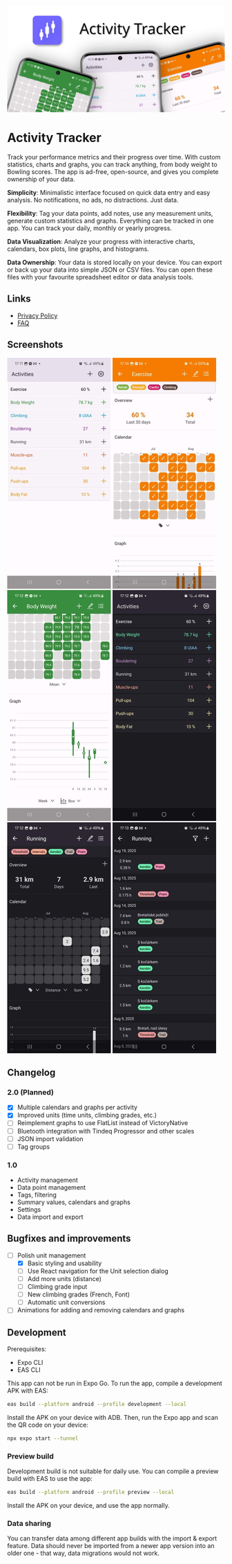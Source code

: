 [![Activity Tracker Title](google-play/feature-graphic.png)](google-play/feature-graphic.png)

# Activity Tracker

<!-- This description is formatted with HTML to be copy-pasteable into Google Play description -->

Track your performance metrics and their progress over time. With custom statistics, charts and graphs, you can track anything, from body weight to Bowling scores. The app is ad-free, open-source, and gives you complete ownership of your data.

<b>Simplicity</b>: Minimalistic interface focused on quick data entry and easy analysis. No notifications, no ads, no distractions. Just data.

<b>Flexibility</b>: Tag your data points, add notes, use any measurement units, generate custom statistics and graphs. Everything can be tracked in one app. You can track your daily, monthly or yearly progress.

<b>Data Visualization</b>: Analyze your progress with interactive charts, calendars, box plots, line graphs, and histograms.

<b>Data Ownership</b>: Your data is stored locally on your device. You can export or back up your data into simple JSON or CSV files. You can open these files with your favourite spreadsheet editor or data analysis tools.

## Links

- [Privacy Policy](https://potocpav.github.io/activity-tracker/privacy)
- [FAQ](https://potocpav.github.io/activity-tracker/faq)

## Screenshots


[![Screenshot 1](screenshots/sshot-1.thumb.jpg)](screenshots/sshot-1.jpg)
[![Screenshot 2](screenshots/sshot-2.thumb.jpg)](screenshots/sshot-2.jpg)
[![Screenshot 3](screenshots/sshot-3.thumb.jpg)](screenshots/sshot-3.jpg)
[![Screenshot 4](screenshots/sshot-4.thumb.jpg)](screenshots/sshot-4.jpg)
[![Screenshot 5](screenshots/sshot-5.thumb.jpg)](screenshots/sshot-5.jpg)
[![Screenshot 6](screenshots/sshot-6.thumb.jpg)](screenshots/sshot-6.jpg)

## Changelog

### 2.0 (Planned)

- [x] Multiple calendars and graphs per activity
- [x] Improved units (time units, climbing grades, etc.)
- [ ] Reimplement graphs to use FlatList instead of VictoryNative
- [ ] Bluetooth integration with Tindeq Progressor and other scales
- [ ] JSON import validation
- [ ] Tag groups

### 1.0

- Activity management
- Data point management
- Tags, filtering
- Summary values, calendars and graphs
- Settings
- Data import and export

## Bugfixes and improvements

- [ ] Polish unit management
  - [x] Basic styling and usability
  - [ ] Use React navigation for the Unit selection dialog
  - [ ] Add more units (distance)
  - [ ] Climbing grade input
  - [ ] New climbing grades (French, Font)
  - [ ] Automatic unit conversions
- [ ] Animations for adding and removing calendars and graphs

## Development

Prerequisites:

- Expo CLI
- EAS CLI

This app can not be run in Expo Go. To run the app, compile a development APK with EAS:

```bash
eas build --platform android --profile development --local
```

Install the APK on your device with ADB. Then, run the Expo app and scan the QR code on your device:

```bash
npx expo start --tunnel
```

### Preview build

Development build is not suitable for daily use. You can compile a preview build with EAS to use the app:

```bash
eas build --platform android --profile preview --local
```

Install the APK on your device, and use the app normally.

### Data sharing

You can transfer data among different app builds with the import & export feature. Data should never be imported from a newer app version into an older one - that way, data migrations would not work.